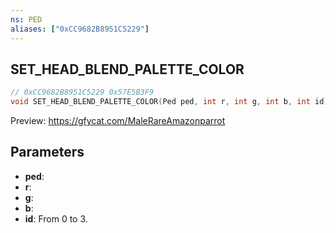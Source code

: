 ```yaml
---
ns: PED
aliases: ["0xCC9682B8951C5229"]
---
```

## SET_HEAD_BLEND_PALETTE_COLOR

```c
// 0xCC9682B8951C5229 0x57E5B3F9
void SET_HEAD_BLEND_PALETTE_COLOR(Ped ped, int r, int g, int b, int id);
```

Preview: https://gfycat.com/MaleRareAmazonparrot

## Parameters
* **ped**: 
* **r**: 
* **g**: 
* **b**: 
* **id**: From 0 to 3.

